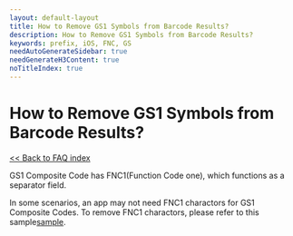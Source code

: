```yaml
---
layout: default-layout
title: How to Remove GS1 Symbols from Barcode Results?
description: How to Remove GS1 Symbols from Barcode Results?
keywords: prefix, iOS, FNC, GS
needAutoGenerateSidebar: true
needGenerateH3Content: true
noTitleIndex: true
---
```


# How to Remove GS1 Symbols from Barcode Results?

[<< Back to FAQ index](index.md)

GS1 Composite Code has FNC1(Function Code one), which functions as a separator field.

In some scenarios, an app may not need FNC1 charactors for GS1 Composite Codes. To remove FNC1 charactors, please refer to this sample<a href="https://tst.dynamsoft.com/public/samples/dbr/MobileEdition/OutputGS1BarcodeResult(iOS).zip" target="_blank">sample</a>.